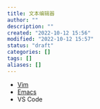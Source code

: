 ```yaml
---
title: 文本编辑器
author: ""
description: ""
created: "2022-10-12 15:56"
modified: "2022-10-12 15:57"
status: "draft"
categories: []
tags: []
aliases: []
---
```


- [Vim](Vim.md)
- [Emacs](Emacs.md)
- VS Code